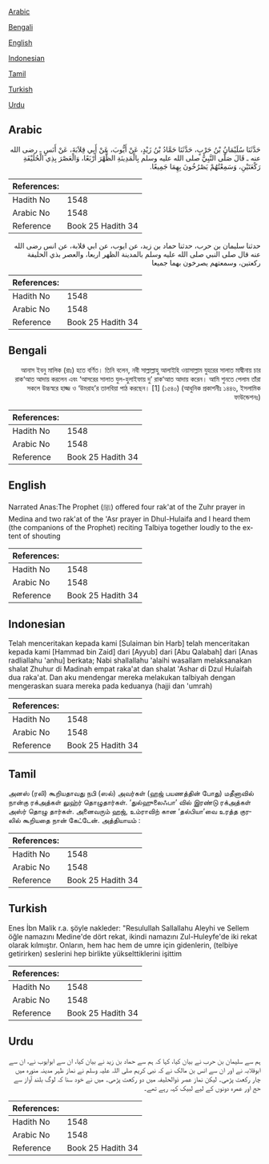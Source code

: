 [Arabic](#arabic)

[Bengali](#bengali)

[English](#english)

[Indonesian](#indonesian)

[Tamil](#tamil)

[Turkish](#turkish)

[Urdu](#urdu)

## Arabic


<div dir="rtl" lang="ar" style={{fontSize:'larger',backgroundColor:'#f8f9fa',padding:20}}>
حَدَّثَنَا سُلَيْمَانُ بْنُ حَرْبٍ، حَدَّثَنَا حَمَّادُ بْنُ زَيْدٍ، عَنْ أَيُّوبَ، عَنْ أَبِي قِلاَبَةَ، عَنْ أَنَسٍ ـ رضى الله عنه ـ قَالَ صَلَّى النَّبِيُّ صلى الله عليه وسلم بِالْمَدِينَةِ الظُّهْرَ أَرْبَعًا، وَالْعَصْرَ بِذِي الْحُلَيْفَةِ رَكْعَتَيْنِ، وَسَمِعْتُهُمْ يَصْرُخُونَ بِهِمَا جَمِيعًا‏.‏
</div>
<div style={{backgroundColor:'#f8f9fa',padding:20, marginBottom: 10}}><table> <thead> <tr> <th>References:</th> <th></th> </tr> </thead> <tbody><tr><td>Hadith No</td><td>1548</td></tr><tr><td>Arabic No</td><td>1548</td></tr><tr><td>Reference</td><td>Book 25 Hadith 34</td></tr></tbody></table></div>


<div dir="rtl" lang="ar" style={{fontSize:'larger',backgroundColor:'#f8f9fa',padding:20}}>
حدثنا سليمان بن حرب، حدثنا حماد بن زيد، عن ايوب، عن ابي قلابة، عن انس رضى الله عنه قال صلى النبي صلى الله عليه وسلم بالمدينة الظهر اربعا، والعصر بذي الحليفة ركعتين، وسمعتهم يصرخون بهما جميعا
</div>
<div style={{backgroundColor:'#f8f9fa',padding:20, marginBottom: 10}}><table> <thead> <tr> <th>References:</th> <th></th> </tr> </thead> <tbody><tr><td>Hadith No</td><td>1548</td></tr><tr><td>Arabic No</td><td>1548</td></tr><tr><td>Reference</td><td>Book 25 Hadith 34</td></tr></tbody></table></div>

## Bengali


<div dir="rtl" lang="bn" style={{fontSize:'larger',backgroundColor:'#f8f9fa',padding:20}}>
আনাস ইবনু মালিক (রাঃ) হতে বর্ণিত। তিনি বলেন, নবী সাল্লাল্লাহু আলাইহি ওয়াসাল্লাম যুহরের সালাত মাদ্বীনায় চার রাক‘আত আদায় করলেন এবং ‘আসরের সালাত যুল-হুলাইফায় দু’ রাক‘আত আদায় করেন। আমি শুনতে পেলাম তাঁরা সকলে উচ্চস্বরে হাজ্জ ও ‘উমরাহ’র তালবিয়া পাঠ করছেন। [1] (১৫৪০) (আধুনিক প্রকাশনীঃ ১৪৪৬, ইসলামিক ফাউন্ডেশনঃ)
</div>
<div style={{backgroundColor:'#f8f9fa',padding:20, marginBottom: 10}}><table> <thead> <tr> <th>References:</th> <th></th> </tr> </thead> <tbody><tr><td>Hadith No</td><td>1548</td></tr><tr><td>Arabic No</td><td>1548</td></tr><tr><td>Reference</td><td>Book 25 Hadith 34</td></tr></tbody></table></div>

## English


<div dir="ltr" lang="en" style={{fontSize:'larger',backgroundColor:'#f8f9fa',padding:20}}>
Narrated Anas:The Prophet (ﷺ) offered four rak'at of the Zuhr prayer in Medina and two rak'at of the 'Asr prayer in Dhul-Hulaifa and I heard them (the companions of the Prophet) reciting Talbiya together loudly to the extent of shouting
</div>
<div style={{backgroundColor:'#f8f9fa',padding:20, marginBottom: 10}}><table> <thead> <tr> <th>References:</th> <th></th> </tr> </thead> <tbody><tr><td>Hadith No</td><td>1548</td></tr><tr><td>Arabic No</td><td>1548</td></tr><tr><td>Reference</td><td>Book 25 Hadith 34</td></tr></tbody></table></div>

## Indonesian


<div dir="ltr" lang="id" style={{fontSize:'larger',backgroundColor:'#f8f9fa',padding:20}}>
Telah menceritakan kepada kami [Sulaiman bin Harb] telah menceritakan kepada kami [Hammad bin Zaid] dari [Ayyub] dari [Abu Qalabah] dari [Anas radliallahu 'anhu] berkata; Nabi shallallahu 'alaihi wasallam melaksanakan shalat Zhuhur di Madinah empat raka'at dan shalat 'Ashar di Dzul Hulaifah dua raka'at. Dan aku mendengar mereka melakukan talbiyah dengan mengeraskan suara mereka pada keduanya (hajji dan 'umrah)
</div>
<div style={{backgroundColor:'#f8f9fa',padding:20, marginBottom: 10}}><table> <thead> <tr> <th>References:</th> <th></th> </tr> </thead> <tbody><tr><td>Hadith No</td><td>1548</td></tr><tr><td>Arabic No</td><td>1548</td></tr><tr><td>Reference</td><td>Book 25 Hadith 34</td></tr></tbody></table></div>

## Tamil


<div dir="ltr" lang="ta" style={{fontSize:'larger',backgroundColor:'#f8f9fa',padding:20}}>
அனஸ் (ரலி) கூறியதாவது நபி (ஸல்) அவர்கள் (ஹஜ் பயணத்தின் போது) மதீனாவில் நான்கு ரக்அத்கள் லுஹ்ர் தொழுதார்கள். ‘துல்ஹுலைஃபா’ வில் இரண்டு ரக்அத்கள் அஸ்ர் தொழு தார்கள். அனைவரும் ஹஜ், உம்ராவிற் கான ‘தல்பியா’வை உரத்த குரலில் கூறியதை நான் கேட்டேன். அத்தியாயம் :
</div>
<div style={{backgroundColor:'#f8f9fa',padding:20, marginBottom: 10}}><table> <thead> <tr> <th>References:</th> <th></th> </tr> </thead> <tbody><tr><td>Hadith No</td><td>1548</td></tr><tr><td>Arabic No</td><td>1548</td></tr><tr><td>Reference</td><td>Book 25 Hadith 34</td></tr></tbody></table></div>

## Turkish


<div dir="ltr" lang="tr" style={{fontSize:'larger',backgroundColor:'#f8f9fa',padding:20}}>
Enes İbn Malik r.a. şöyle nakleder: "Resulullah Sallallahu Aleyhi ve Sellem öğle namazını Medine'de dört rekat, ikindi namazını Zul-Huleyfe'de iki rekat olarak kılmıştır. Onların, hem hac hem de umre için gidenlerin, (telbiye getirirken) seslerini hep birlikte yükselttiklerini işittim
</div>
<div style={{backgroundColor:'#f8f9fa',padding:20, marginBottom: 10}}><table> <thead> <tr> <th>References:</th> <th></th> </tr> </thead> <tbody><tr><td>Hadith No</td><td>1548</td></tr><tr><td>Arabic No</td><td>1548</td></tr><tr><td>Reference</td><td>Book 25 Hadith 34</td></tr></tbody></table></div>

## Urdu


<div dir="rtl" lang="ur" style={{fontSize:'larger',backgroundColor:'#f8f9fa',padding:20}}>
ہم سے سلیمان بن حرب نے بیان کیا، کہا کہ ہم سے حماد بن زید نے بیان کیا، ان سے ابوایوب نے، ان سے ابوقلابہ نے اور ان سے انس بن مالک نے کہ نبی کریم صلی اللہ علیہ وسلم نے نماز ظہر مدینہ منورہ میں چار رکعت پڑھی۔ لیکن نماز عصر ذوالحلیفہ میں دو رکعت پڑھی۔ میں نے خود سنا کہ لوگ بلند آواز سے حج اور عمرہ دونوں کے لیے لبیک کہہ رہے تھے۔
</div>
<div style={{backgroundColor:'#f8f9fa',padding:20, marginBottom: 10}}><table> <thead> <tr> <th>References:</th> <th></th> </tr> </thead> <tbody><tr><td>Hadith No</td><td>1548</td></tr><tr><td>Arabic No</td><td>1548</td></tr><tr><td>Reference</td><td>Book 25 Hadith 34</td></tr></tbody></table></div>
